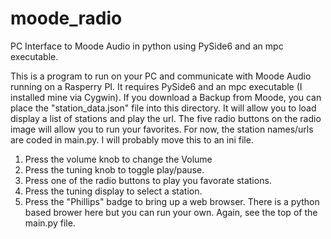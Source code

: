# moode_radio
PC Interface to Moode Audio in python using PySide6 and an mpc executable.

This is a program to run on your PC and communicate with Moode Audio running on a Rasperry PI.
It requires PySide6 and an mpc executable (I installed mine via Cygwin).
If you download a Backup from Moode, you can place the "station_data.json" file into this
directory.  It will allow you to load display a list of stations and play the url.  The
five radio buttons on the radio image will allow you to run your favorites.  For now, 
the station names/urls are coded in main.py.  I will probably move this to an ini file.

1. Press the volume knob to change the Volume
2. Press the tuning knob to toggle play/pause.
3. Press one of the radio buttons to play you favorate stations.
4. Press the tuning display to select a station.
5. Press the "Phillips" badge to bring up a web browser.  There is a python based brower here
   but you can run your own.  Again, see the top of the main.py file.
